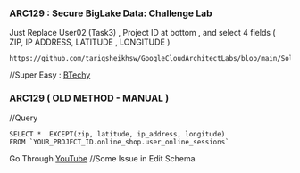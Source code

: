 ### ARC129 :  Secure BigLake Data: Challenge Lab 

Just Replace User02 (Task3) , Project ID at bottom , and select 4 fields ( ZIP, IP ADDRESS, LATITUDE , LONGITUDE )  
```
https://github.com/tariqsheikhsw/GoogleCloudArchitectLabs/blob/main/Solutions/ARC129.sh
```
//Super Easy : [BTechy](https://www.youtube.com/watch?v=mb6SEjpcSWs)

### ARC129 ( OLD METHOD - MANUAL ) 

//Query 

```
SELECT *  EXCEPT(zip, latitude, ip_address, longitude)
FROM `YOUR_PROJECT_ID.online_shop.user_online_sessions`
```

Go Through [YouTube](https://www.youtube.com/watch?v=WpIzcPwnUX4)
//Some Issue in Edit Schema  
